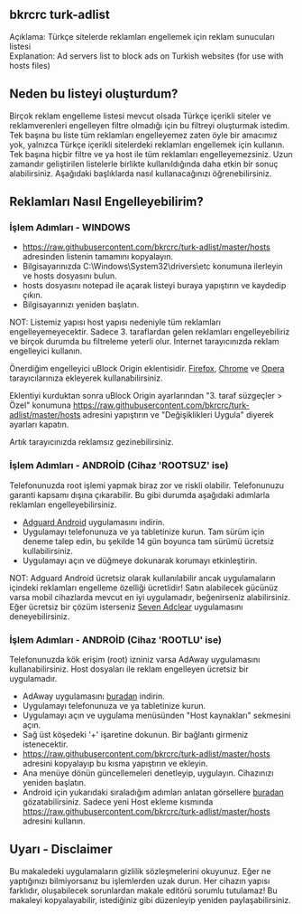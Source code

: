 ## bkrcrc turk-adlist
Açıklama:       Türkçe sitelerde reklamları engellemek için reklam sunucuları listesi  
Explanation:    Ad servers list to block ads on Turkish websites (for use with hosts files)

## Neden bu listeyi oluşturdum?
Birçok reklam engelleme listesi mevcut olsada Türkçe içerikli siteler ve reklamverenleri engelleyen filtre olmadığı için bu filtreyi oluşturmak istedim. Tek başına bu liste tüm reklamları engelleyemez zaten öyle bir amacımız yok, yalnızca Türkçe içerikli sitelerdeki reklamları engellemek için kullanın. Tek başına hiçbir filtre ve ya host ile tüm reklamları engelleyemezsiniz. Uzun zamandır geliştirilen listelerle birlikte kullanıldığında daha etkin bir sonuç alabilirsiniz. Aşağıdaki başlıklarda nasıl kullanacağınızı öğrenebilirsiniz.

## Reklamları Nasıl Engelleyebilirim?

### İşlem Adımları - WINDOWS
- https://raw.githubusercontent.com/bkrcrc/turk-adlist/master/hosts adresinden listenin tamamını kopyalayın.
- Bilgisayarınızda C:\Windows\System32\drivers\etc konumuna ilerleyin ve hosts dosyasını bulun.
- hosts dosyasını notepad ile açarak listeyi buraya yapıştırın ve kaydedip çıkın.
- Bilgisayarınızı yeniden başlatın.

NOT: Listemiz yapısı host yapısı nedeniyle tüm reklamları engelleyemeyecektir. Sadece 3. taraflardan gelen reklamları engelleyebiliriz ve birçok durumda bu filtreleme yeterli olur. İnternet tarayıcınızda reklam engelleyici kullanın. 

  Önerdiğim engelleyici uBlock Origin eklentisidir. [Firefox](https://addons.mozilla.org/en-US/firefox/addon/ublock-origin/), [Chrome](https://chrome.google.com/webstore/detail/ublock-origin/cjpalhdlnbpafiamejdnhcphjbkeiagm) ve [Opera](https://addons.opera.com/extensions/details/ublock/) tarayıcılarınıza ekleyerek kullanabilirsiniz.

  Eklentiyi kurduktan sonra uBlock Origin ayarlarından "3. taraf süzgeçler > Özel" konumuna https://raw.githubusercontent.com/bkrcrc/turk-adlist/master/hosts adresini yapıştırın ve "Değişiklikleri Uygula" diyerek ayarları kapatın.

Artık tarayıcınızda reklamsız gezinebilirsiniz.

### İşlem Adımları - ANDROİD (Cihaz 'ROOTSUZ' ise)
Telefonunuzda root işlemi yapmak biraz zor ve riskli olabilir. Telefonunuzu garanti kapsamı dışına çıkarabilir. Bu gibi durumda aşağıdaki adımlarla reklamları engelleyebilirsiniz.

- [Adguard Android](https://adguard.com/apk) uygulamasını indirin.
- Uygulamayı telefonunuza ve ya tabletinize kurun. Tam sürüm için deneme talep edin, bu şekilde 14 gün boyunca tam sürümü ücretsiz kullabilirsiniz.
- Uygulamayı açın ve düğmeye dokunarak korumayı etkinleştirin.

NOT: Adguard Android ücretsiz olarak kullanılabilir ancak uygulamaların içindeki reklamları engelleme özelliği ücretlidir! Satın alabilecek gücünüz varsa mobil cihazlarda mevcut en iyi uygulamadır, beğenirseniz alabilirsiniz.
Eğer ücretsiz bir çözüm isterseniz [Seven Adclear](https://www.seven.com/android-adblocker-download.php) uygulamasını deneyebilirsiniz.

### İşlem Adımları - ANDROİD (Cihaz 'ROOTLU' ise)
Telefonunuzda kök erişim (root) izniniz varsa AdAway uygulamasını kullanabilirsiniz. Host dosyaları ile reklam engelleyen ücretsiz bir uygulamadır.

- AdAway uygulamasını [buradan](https://f-droid.org/repo/org.adaway_57.apk) indirin.
- Uygulamayı telefonunuza ve ya tabletinize kurun.
- Uygulamayı açın ve uygulama menüsünden "Host kaynakları" sekmesini açın.
- Sağ üst köşedeki '+' işaretine dokunun. Bir bağlantı girmeniz istenecektir.
- https://raw.githubusercontent.com/bkrcrc/turk-adlist/master/hosts adresini kopyalayıp bu kısma yapıştırın ve ekleyin.
- Ana menüye dönün güncellemeleri denetleyip, uygulayın. Cihazınızı yeniden başlatın.
- Android için yukarıdaki sıraladığım adımları anlatan görsellere [buradan](https://bilenlerkabilesi.com/adaway-android-icin-en-iyi-reklam-engelleme-uygulamasi/) gözatabilirsiniz. Sadece yeni Host ekleme kısmında https://raw.githubusercontent.com/bkrcrc/turk-adlist/master/hosts adresini kullanın.

## Uyarı - Disclaimer
Bu makaledeki uygulamaların gizlilik sözleşmelerini okuyunuz. Eğer ne yaptığınızı bilmiyorsanız bu işlemlerden uzak durun. Her cihazın yapısı farklıdır, oluşabilecek sorunlardan makale editörü sorumlu tutulamaz! Bu makaleyi kopyalayabilir, istediğiniz gibi düzenleyip yeniden paylaşabilirsiniz.

